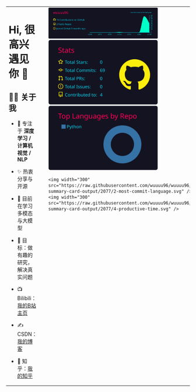 <!-- 左 55% 文字 + 右 45% 卡片，上下对齐 -->
<table>
  <tr>
    <!-- 左侧：文字部分，占 55% -->
    <td style="vertical-align: top; width: 55%; padding-right: 24px;">
      
# Hi, 很高兴遇见你 👋
 
## 🙋‍♂️ 关于我 
- 🔭 专注于 **深度学习 / 计算机视觉 / NLP** 
- ✨ 热衷分享与开源 
- 🌱 目前在学习多模态与大模型 
- 🎯 目标：做有趣的研究，解决真实问题 
- 📺 Bilibili：[我的B站主页](https://space.bilibili.com/357936991?spm_id_from=333.1007.0.0) 
- ✍️ CSDN：[我的博客](https://blog.csdn.net/你的ID) 
- 🤝 知乎：[我的知乎](https://www.zhihu.com/people/你的ID) 

    </td>

    <!-- 右侧：卡片部分，占 45%，上下对齐 -->
    <td style="vertical-align: top; width: 45%;">
      <img width="300" src="https://raw.githubusercontent.com/wuuuu96/wuuuu96/main/profile-summary-card-output/2077/0-profile-details.svg" />
      <img width="300" src="https://raw.githubusercontent.com/wuuuu96/wuuuu96/main/profile-summary-card-output/2077/3-stats.svg" /><br/>
      <img width="300" src="https://raw.githubusercontent.com/wuuuu96/wuuuu96/main/profile-summary-card-output/2077/1-repos-per-language.svg" />
      
      <img width="300" src="https://raw.githubusercontent.com/wuuuu96/wuuuu96/main/profile-summary-card-output/2077/2-most-commit-language.svg" />
      <img width="300" src="https://raw.githubusercontent.com/wuuuu96/wuuuu96/main/profile-summary-card-output/2077/4-productive-time.svg" />
      
    </td>
  </tr>
</table>






